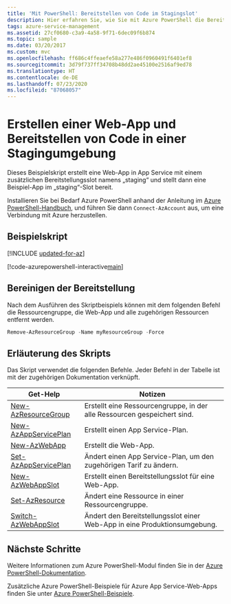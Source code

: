 ```yaml
---
title: 'Mit PowerShell: Bereitstellen von Code im Stagingslot'
description: Hier erfahren Sie, wie Sie mit Azure PowerShell die Bereitstellung und Verwaltung von App Service automatisieren. In diesem Beispiel wird gezeigt, wie Sie Code in einer Stagingumgebung bereitstellen.
tags: azure-service-management
ms.assetid: 27cf0680-c3a9-4a58-9f71-6dec09f6b874
ms.topic: sample
ms.date: 03/20/2017
ms.custom: mvc
ms.openlocfilehash: ff686c4ffeaefe58a277e486f0960491f6401ef8
ms.sourcegitcommit: 3d79f737ff34708b48dd2ae45100e2516af9ed78
ms.translationtype: HT
ms.contentlocale: de-DE
ms.lasthandoff: 07/23/2020
ms.locfileid: "87068057"
---
```

# <a name="create-a-web-app-and-deploy-code-to-a-staging-environment"></a>Erstellen einer Web-App und Bereitstellen von Code in einer Stagingumgebung

Dieses Beispielskript erstellt eine Web-App in App Service mit einem zusätzlichen Bereitstellungsslot namens „staging“ und stellt dann eine Beispiel-App im „staging“-Slot bereit.

Installieren Sie bei Bedarf Azure PowerShell anhand der Anleitung im [Azure PowerShell-Handbuch](/powershell/azure/), und führen Sie dann `Connect-AzAccount` aus, um eine Verbindung mit Azure herzustellen.

## <a name="sample-script"></a>Beispielskript

[!INCLUDE [updated-for-az](../../../includes/updated-for-az.md)]

[!code-azurepowershell-interactive[main](../../../powershell_scripts/app-service/deploy-deployment-slot/deploy-deployment-slot.ps1?highlight=1 "Create a web app and deploy code to a staging environment")]

## <a name="clean-up-deployment"></a>Bereinigen der Bereitstellung 

Nach dem Ausführen des Skriptbeispiels können mit dem folgenden Befehl die Ressourcengruppe, die Web-App und alle zugehörigen Ressourcen entfernt werden.

```powershell
Remove-AzResourceGroup -Name myResourceGroup -Force
```

## <a name="script-explanation"></a>Erläuterung des Skripts

Das Skript verwendet die folgenden Befehle. Jeder Befehl in der Tabelle ist mit der zugehörigen Dokumentation verknüpft.

| Get-Help | Notizen |
|---|---|
| [New-AzResourceGroup](/powershell/module/az.resources/new-azresourcegroup) | Erstellt eine Ressourcengruppe, in der alle Ressourcen gespeichert sind. |
| [New-AzAppServicePlan](/powershell/module/az.websites/new-azappserviceplan) | Erstellt einen App Service-Plan. |
| [New-AzWebApp](/powershell/module/az.websites/new-azwebapp) | Erstellt die Web-App. |
| [Set-AzAppServicePlan](/powershell/module/az.websites/set-azappserviceplan) | Ändert einen App Service-Plan, um den zugehörigen Tarif zu ändern. |
| [New-AzWebAppSlot](/powershell/module/az.websites/new-azwebappslot) | Erstellt einen Bereitstellungsslot für eine Web-App. |
| [Set-AzResource](/powershell/module/az.resources/set-azresource) | Ändert eine Ressource in einer Ressourcengruppe. |
| [Switch-AzWebAppSlot](/powershell/module/az.websites/switch-azwebappslot) | Ändert den Bereitstellungsslot einer Web-App in eine Produktionsumgebung. |

## <a name="next-steps"></a>Nächste Schritte

Weitere Informationen zum Azure PowerShell-Modul finden Sie in der [Azure PowerShell-Dokumentation](/powershell/azure/).

Zusätzliche Azure PowerShell-Beispiele für Azure App Service-Web-Apps finden Sie unter [Azure PowerShell-Beispiele](../samples-powershell.md).
